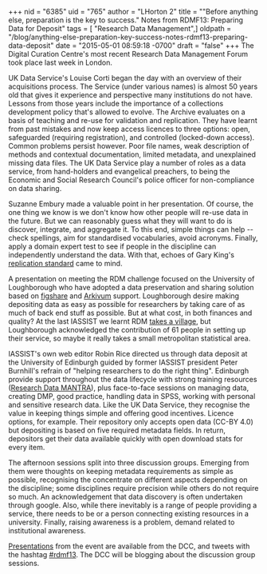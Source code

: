 +++
nid = "6385"
uid = "765"
author = "LHorton 2"
title = "\"Before anything else, preparation is the key to success.\" Notes from RDMF13: Preparing Data for Deposit"
tags = [ "Research Data Management",]
oldpath = "/blog/anything-else-preparation-key-success-notes-rdmf13-preparing-data-deposit"
date = "2015-05-01 08:59:18 -0700"
draft = "false"
+++
The Digital Curation Centre's most recent Research Data Management Forum
took place last week in London.

UK Data Service's Louise Corti began the day with an overview of their
acquisitions process. The Service (under various names) is almost 50
years old that gives it experience and perspective many institutions do
not have. Lessons from those years include the importance of a
collections development policy that's allowed to evolve. The Archive
evaluates on a basis of teaching and re-use for validation and
replication. They have learnt from past mistakes and now keep access
licences to three options: open, safeguarded (requiring registration),
and controlled (locked-down access). Common problems persist however.
Poor file names, weak description of methods and contextual
documentation, limited metadata, and unexplained missing data files. The
UK Data Service play a number of roles as a data service, from
hand-holders and evangelical preachers, to being the Economic and Social
Research Council's police officer for non-compliance on data sharing.

Suzanne Embury made a valuable point in her presentation. Of course, the
one thing we know is we don't know how other people will re-use data in
the future. But we can reasonably guess what they will want to do is
discover, integrate, and aggregate it. To this end, simple things can
help -- check spellings, aim for standardised vocabularies, avoid
acronyms. Finally, apply a domain expert test to see if people in the
discipline can independently understand the data. With that, echoes of
Gary King's [replication
standard](http://gking.harvard.edu/files/gking/files/replication.pdf)
came to mind.

A presentation on meeting the RDM challenge focused on the University of
Loughborough who have adopted a data preservation and sharing solution
based on [figshare](http://figshare.com/) and
[Arkivum](http://arkivum.com/) support. Loughborough desire making
depositing data as easy as possible for researchers by taking care of as
much of back end stuff as possible. But at what cost, in both finances
and quality? At the last IASSIST we learnt RDM [takes a
village](http://www.iassistdata.org/downloads/2014/2014_2h_hofelichmohr_etal.pdf),
but Loughborough acknowledged the contribution of 61 people in setting
up their service, so maybe it really takes a small metropolitan
statistical area.

IASSIST's own web editor Robin Rice directed us through data deposit at
the University of Edinburgh guided by former IASSIST president Peter
Burnhill's refrain of "helping researchers to do the right thing".
Edinburgh provide support throughout the data lifecycle with strong
training resources ([Research Data
MANTRA](http://datalib.edina.ac.uk/mantra/)), plus face-to-face sessions
on managing data, creating DMP, good practice, handling data in SPSS,
working with personal and sensitive research data. Like the UK Data
Service, they recognise the value in keeping things simple and offering
good incentives. Licence options, for example. Their repository only
accepts open data (CC-BY 4.0) but depositing is based on five required
metadata fields. In return, depositors get their data available quickly
with open download stats for every item.

The afternoon sessions split into three discussion groups. Emerging from
them were thoughts on keeping metadata requirements as simple as
possible, recognising the concentrate on different aspects depending on
the discipline; some disciplines require precision while others do not
require so much. An acknowledgement that data discovery is often
undertaken through google. Also, while there inevitably is a range of
people providing a service, there needs to be or a person connecting
existing resources in a university. Finally, raising awareness is a
problem, demand related to institutional awareness.

[Presentations](http://www.dcc.ac.uk/events/research-data-management-forum-rdmf/rdmf13-preparing-data-deposit)
from the event are available from the DCC, and tweets with the hashtag
[#rdmf13](https://twitter.com/search?q=%23rdmf13). The DCC will be
blogging about the discussion group sessions.
